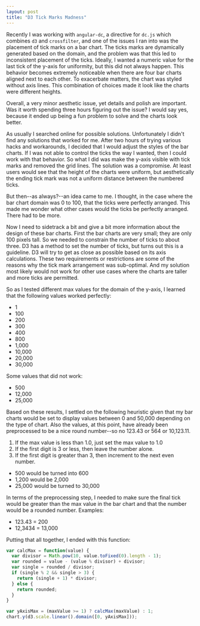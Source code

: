 ```yaml
---
layout: post
title: "D3 Tick Marks Madness"
---
```


Recently I was working with `angular-dc`, a directive for `dc.js` which combines `d3` and `crossfilter`, and one of the issues I ran into was the placement of tick marks on a bar chart. The ticks marks are dynamically generated based on the domain, and the problem was that this led to inconsistent placement of the ticks. Ideally, I wanted a numeric value for the last tick of the y-axis for uniformity, but this did not always happen. This behavior becomes extremely noticeable when there are four bar charts aligned next to each other. To exacerbate matters, the chart was styled without axis lines. This combination of choices made it look like the charts were different heights.

Overall, a very minor aesthetic issue, yet details and polish are important. Was it worth spending three hours figuring out the issue? I would say yes, because it ended up being a fun problem to solve and the charts look better.

As usually I searched online for possible solutions. Unfortunately I didn't find any solutions that worked for me. After two hours of trying various hacks and workarounds, I decided that I would adjust the styles of the bar charts. If I was not able to control the ticks the way I wanted, then I could work with that behavior. So what I did was make the y-axis visible with tick marks and removed the grid lines. The solution was a compromise. At least users would see that the height of the charts were uniform, but aesthetically the ending tick mark was not a uniform distance between the numbered ticks.

But then--as always?--an idea came to me. I thought, in the case where the bar chart domain was 0 to 100, that the ticks were perfectly arranged. This made me wonder what other cases would the ticks be perfectly arranged. There had to be more.

Now I need to sidetrack a bit and give a bit more information about the design of these bar charts. First the bar charts are very small; they are only 100 pixels tall. So we needed to constrain the number of ticks to about three. D3 has a method to set the number of ticks, but turns out this is a guideline. D3 will try to get as close as possible based on its axis calculations. These two requirements or restrictions are some of the reasons why the tick mark arrangement was sub-optimal. And my solution most likely would not work for other use cases where the charts are taller and more ticks are permitted.

So as I tested different max values for the domain of the y-axis, I learned that the following values worked perfectly:

- 1
- 100
- 200
- 300
- 400
- 800
- 1,000
- 10,000
- 20,000
- 30,000

Some values that did not work:

- 500
- 12,000
- 25,000

Based on these results, I settled on the following heuristic given that my bar charts would be set to display values between 0 and 50,000 depending on the type of chart. Also the values, at this point, have already been preprocessed to be a nice round number--so no 123.43 or 564 or 10,123.11.

1. If the max value is less than 1.0, just set the max value to 1.0
2. If the first digit is 3 or less, then leave the number alone.
3. If the first digit is greater than 3, then increment to the next even number.
  - 500 would be turned into 600
  - 1,200 would be 2,000
  - 25,000 would be turned to 30,000

In terms of the preprocessing step, I needed to make sure the final tick would be greater than the max value in the bar chart and that the number would be a rounded number. Examples:

  - 123.43 = 200
  - 12,3434 = 13,000

Putting that all together, I ended with this function:

```js
var calcMax = function(value) {
  var divisor = Math.pow(10, value.toFixed(0).length - 1);
  var rounded = value - (value % divisor) + divisor;
  var single = rounded / divisor;
  if (single % 2 && single > 3) {
    return (single + 1) * divisor;
  } else {
    return rounded;
  }
}

var yAxisMax = (maxValue >= 1) ? calcMax(maxValue) : 1;
chart.y(d3.scale.linear().domain([0, yAxisMax]));
```
